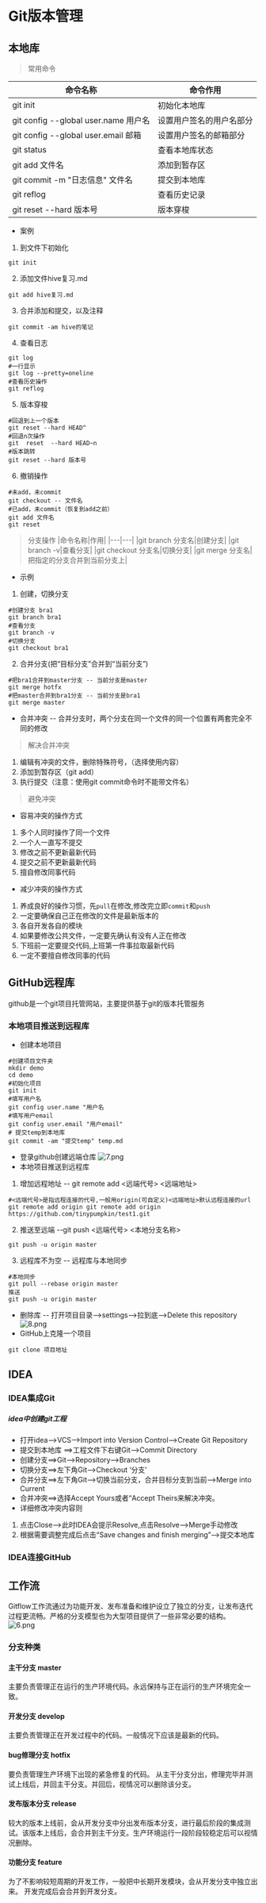 # Git版本管理
## 本地库
>常用命令

|命令名称|命令作用|
|---|---|
|git init|初始化本地库|
|git config --global user.name 用户名|设置用户签名的用户名部分|
|git config --global user.email 邮箱|设置用户签名的邮箱部分|
|git status|查看本地库状态|
|git add 文件名|添加到暂存区|
|git commit -m "日志信息" 文件名|提交到本地库|
|git reflog|查看历史记录|
|git reset --hard 版本号|版本穿梭|
+ 案例
1. 到文件下初始化
```shell
git init
```
2. 添加文件hive复习.md
```shell
git add hive复习.md
```
3. 合并添加和提交，以及注释
```shell
git commit -am hive的笔记
```
4. 查看日志
```shell
git log
#一行显示
git log --pretty=oneline
#查看历史操作
git reflog
```
5. 版本穿梭
```shell
#回退到上一个版本
git reset --hard HEAD^
#回退n次操作
git  reset  --hard HEAD~n
#版本跳转
git reset --hard 版本号
```
6. 撤销操作
```shell
#未add，未commit
git checkout -- 文件名
#已add，未commit（恢复到add之前）
git add 文件名
git reset
```


>分支操作
|命令名称|作用|
|---|---|
|git branch 分支名|创建分支|
|git branch -v|查看分支|
|git checkout 分支名|切换分支|
|git merge 分支名|把指定的分支合并到当前分支上|

+ 示例
1. 创建，切换分支
```shell
#创建分支 bra1
git branch bra1
#查看分支
git branch -v
#切换分支
git checkout bra1
```
2. 合并分支(把“目标分支”合并到“当前分支”)
```shell
#把bra1合并到master分支 -- 当前分支是master
git merge hotfx
#把master合并到bra1分支 -- 当前分支是bra1
git merge master
```
+ 合并冲突 -- 合并分支时，两个分支在同一个文件的同一个位置有两套完全不同的修改
>解决合并冲突
1. 编辑有冲突的文件，删除特殊符号，（选择使用内容）
2. 添加到暂存区（git add）
3. 执行提交（注意：使用git commit命令时不能带文件名）
>避免冲突
+ 容易冲突的操作方式
1. 多个人同时操作了同一个文件
2. 一个人一直写不提交
3. 修改之前不更新最新代码
4. 提交之前不更新最新代码
5. 擅自修改同事代码
+ 减少冲突的操作方式
1. 养成良好的操作习惯，先`pull`在修改,修改完立即`commit`和`push`
2. 一定要确保自己正在修改的文件是最新版本的
3. 各自开发各自的模块
4. 如果要修改公共文件，一定要先确认有没有人正在修改
5. 下班前一定要提交代码,上班第一件事拉取最新代码
6. 一定不要擅自修改同事的代码
## GitHub远程库
github是一个git项目托管网站，主要提供基于git的版本托管服务
### 本地项目推送到远程库
+ 创建本地项目
```shell
#创建项目文件夹
mkdir demo
cd demo
#初始化项目
git init
#填写用户名
git config user.name "用户名
#填写用户email
git config user.email "用户email"
# 提交temp到本地库
git commit -am "提交temp" temp.md
```
+ 登录github创建远端仓库
![7.png](https://i.loli.net/2020/06/12/2A3It7SNJygKHWT.png)
+ 本地项目推送到远程库
1. 增加远程地址 -- git remote add <远端代号> <远端地址>
```shell
#<远端代号>是指远程连接的代号,一般用origin(可自定义)<远端地址>默认远程连接的url
git remote add origin git remote add origin https://github.com/tinypumpkin/test1.git
```
2. 推送至远端 --git push <远端代号> <本地分支名称>
```shell
git push -u origin master
```
3. 远程库不为空 -- 远程库与本地同步
```shell
#本地同步
git pull --rebase origin master
推送
git push -u origin master
```
+ 删除库 -- 打开项目目录-->settings-->拉到底-->Delete this repository
![8.png](https://i.loli.net/2020/06/12/QX5j971Pv2mDVol.png)
+ GitHub上克隆一个项目
```shell
git clone 项目地址
```
## IDEA 
### IDEA集成Git
#####  idea中创建git工程 
+ 打开idea-->VCS-->Import into Version Control-->Create Git Repository
+ 提交到本地库 ==>工程文件下右键Git-->Commit Directory  
+ 创建分支==>Git-->Repository-->Branches
+ 切换分支==>左下角Git-->Checkout ‘分支’
+ 合并分支==>左下角Git-->切换当前分支，合并目标分支到当前-->Merge into Current
+ 合并冲突==>选择Accept Yours或者“Accept Theirs来解决冲突。
+ 详细修改冲突内容则
1. 点击Close-->此时IDEA会提示Resolve,点击Resolve-->Merge手动修改
2. 根据需要调整完成后点击“Save changes and finish merging”-->提交本地库

### IDEA连接GitHub
## 工作流
Gitflow工作流通过为功能开发、发布准备和维护设立了独立的分支，让发布迭代过程更流畅。严格的分支模型也为大型项目提供了一些非常必要的结构。
![6.png](https://i.loli.net/2020/06/12/k75x4rReABGMp98.png)
### 分支种类
#### 主干分支 master
主要负责管理正在运行的生产环境代码。永远保持与正在运行的生产环境完全一致。
#### 开发分支   develop
主要负责管理正在开发过程中的代码。一般情况下应该是最新的代码。 
#### bug修理分支  hotfix
要负责管理生产环境下出现的紧急修复的代码。 从主干分支分出，修理完毕并测试上线后，并回主干分支。并回后，视情况可以删除该分支。
#### 发布版本分支  release
较大的版本上线前，会从开发分支中分出发布版本分支，进行最后阶段的集成测试。该版本上线后，会合并到主干分支。生产环境运行一段阶段较稳定后可以视情况删除。
#### 功能分支    feature
为了不影响较短周期的开发工作，一般把中长期开发模块，会从开发分支中独立出来。 开发完成后会合并到开发分支。
